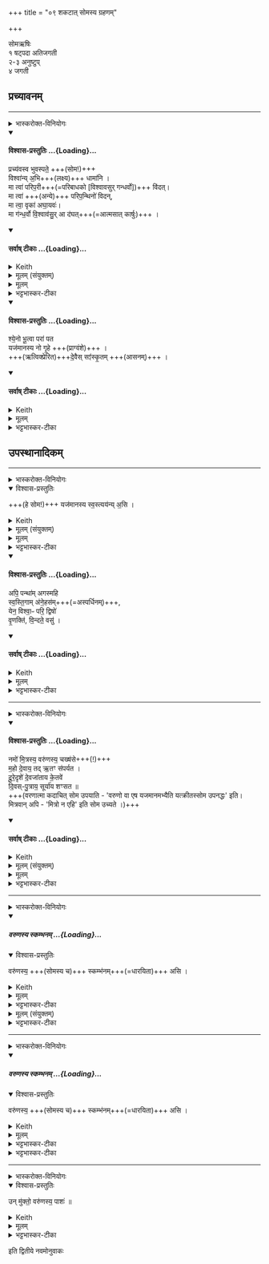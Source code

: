 +++
title = "०९ शकटात् सोमस्य ग्रहणम्"

+++
<div class="js_include" url="/vedAH_yajuH/taittirIyam/sArasvata-vibhAgaH/saMhitA/sarva-prastutiH/1/2_somayAgArambhaH/09_shakaTAt_somasya_grahaNam"  newLevelForH1="1" includeTitle="true">

सोमऋषिः  
१ षट्पदा अतिजगती  
२-३ अनुष्टुप्  
४ जगती  

## प्रच्यावनम्
________
<details><summary>भास्करोक्त-विनियोगः</summary>

1शकटेन सोमं प्रच्यावयति - प्रच्यवस्वेति तिसृभिः । तत्र प्रथमा षट्पदा अतिजगती ॥
</details>
<div class="js_include" newlevelforh1="4" title="विश्वास-प्रस्तुतिः" unfilled url="/vedAH_yajuH/taittirIyam/sArasvata-vibhAgaH/saMhitA/Rk/vishvAsa-prastutiH/1/2_somayAgArambhaH/09_shakaTAt_somasya_grahaNam/02_prachyavasva_bhuvaspate.md">
<details open><summary><h4>विश्वास-प्रस्तुतिः ...{Loading}...</h4></summary>

प्रच्य॑वस्व भुवस्पते॒ +++(सोम!)+++  
विश्वा॑न्य् अ॒भि+++(लक्ष्य)+++ धामा॑नि  ।  
मा त्वा॑ परिप॒री+++(=परिबाधको [विश्वावसुर् गन्धर्वो])+++ वि॑दत्।  
मा त्वा॑ +++(अन्ये)+++ परिप॒न्थिनो॑ विदन्,  
मा त्वा॒ वृका॑ अघा॒यवः॑।      
मा ग॑न्ध॒र्वो वि॒श्वाव॑सु॒र् आ द॑घत्+++(=आत्मसात् कार्षुः)+++ ।
</details>
</div>
<div class="js_include" newlevelforh1="4" title="सर्वाष् टीकाः" unfilled url="/vedAH_yajuH/taittirIyam/sArasvata-vibhAgaH/saMhitA/Rk/sarvASh_TIkAH/1/2_somayAgArambhaH/09_shakaTAt_somasya_grahaNam/02_prachyavasva_bhuvaspate.md">
<details open><summary><h4>सर्वाष् टीकाः ...{Loading}...</h4></summary>
<details><summary>Keith</summary>

Move forward, O lord of the world,  
To all thy stations.  
Let no opponent find thee,  
Let not robbers find thee;  
Let not the evil-working wolves (find) thee;  
Nor the Gandharva, Viçvavasu, injure thee.
</details>
<details><summary>मूलम् (संयुक्तम्)</summary>

प्रच्य॑वस्व भुवस्पते॒ विश्वा॑न्य॒भि धामा॑नि॒ मा त्वा॑ परिप॒री वि॑द॒न्मा त्वा॑ परिप॒न्थिनो॑ विद॒न्मा त्वा॒ वृका॑ अघा॒यवो॒ मा ग॑न्ध॒र्वो वि॒श्वाव॑सु॒रा द॑घत्
</details>
<details><summary>मूलम्</summary>

+++(अतिजगतीछन्दोनुगुणः मन्त्रः)+++  
[षट्पदतया विभक्तो मन्त्रः  ]   
प्रच्य॑वस्व भुवस्पते॒ ...  +++(८ अक्षराणि)+++   
विश्वा॑न्य॒भि धामा॑नि  ।  +++(७ अक्षराणि)+++     
मा त्वा॑ परिप॒री वि॑दत् ...  +++(८ अक्षराणि)+++    
मा त्वा॑ परिप॒न्थिनो॑ विदन् ...  +++(९ अक्षराणि)+++    
मा त्वा॒ वृका॑ अघा॒यवः॑।   +++(८ अक्षराणि)+++     
मा ग॑न्ध॒र्वो वि॒श्वाव॑सु॒रा द॑घत् ।  +++(११ अक्षराणि - चतुर्थपादः विवृद्धाक्षरः)+++
</details>
<details><summary>भट्टभास्कर-टीका</summary>

प्रच्यवस्व प्रकर्षेणास्माद्देशाद्गच्छ भुवः भुवनस्य पते सोम । 'षष्ठ्याः पतिपुत्र' इत्यादिना सत्वं, 'सुबामन्त्रिते' इति पराङ्गवद्भावात् षष्ठ्यामन्त्रितसमुदायो निहन्यते ।

विश्वानि धामानि गन्तव्यानि स्थानानि अभि लक्षीकृत्य गच्छ । 'अभिरभागे' इति कर्मप्रवचनीयत्वम् ।

किञ्च - तथा गच्छन्तं त्वां परिपरी मा विदत् मा प्रापत् । विन्दतेर्लुङि लृदित्वादङ् । 'छन्दसि परि' इत्यादिना पर्यवस्थातरि निपात्यते । योध्वन्याक्रम्य बाधते स पर्यवस्थाता ।

स विश्वावसुर्गन्धर्वोभिप्रेतः यः पूर्वं सोमं पर्यमुष्णात् । ब्राह्मणं च भवति 'मा त्वा परिपरी विददित्याह यदेवादस्सोममाह्रियमाणं गन्धवो विश्वावसुः पर्यमुष्णात्तस्मादेवमाहापरिमोषाय' इति । स इदानीं त्वाम्मा विददिति ।

किञ्च - सर्व एव परिपन्थिनः विश्वावसोरन्येपि त्वां मा विदन् । तेनैव निपात्यते ।

किञ्च – वृकाः आदाय गन्तारः । कुक वृक आदाने, इगुपधात्कः, पचाद्यच् [ज्वा?], पुषादिर्द्रष्टव्यः । अघं पापं वधादिकं तवेच्छन्तः । 'छन्दसि परेच्छायाम्' इति क्यच्, 'अश्वाघस्यात्' इत्यात्त्वम् । येध्वनि पीडां कुर्वन्तोन्यत्र बाधितुं अध्वनोपनयन्ति ते त्वां मा दघत् मात्मसात्कार्षुः । दघ पालने, छान्दसश्च्लेरङादेशः । एवं तु वक्ष्यमाणस्यैकवचनस्य विपरिणामेन सम्बन्धः क्लिष्टस्स्यात् । तस्माद्वृका अपि त्वां माविदन्नित्येव ।

किच्च - विश्वावसुनामा गन्धर्वः त्वां मा दघत् परिपरी च मा भूत् आदघिता च मा भूत् इति द्वयमस्य निषिध्यते । चतुर्थपादो विवृद्धाक्षरः ॥
</details>
</details>
</div>
<div class="js_include" newlevelforh1="4" title="विश्वास-प्रस्तुतिः" unfilled url="/vedAH_yajuH/taittirIyam/sArasvata-vibhAgaH/saMhitA/Rk/vishvAsa-prastutiH/1/2_somayAgArambhaH/09_shakaTAt_somasya_grahaNam/03_shyeno_bhUtvA.md">
<details open><summary><h4>विश्वास-प्रस्तुतिः ...{Loading}...</h4></summary>

श्ये॒नो भू॒त्वा परा॑ पत  
यज॑मानस्य नो गृ॒हे +++(प्राग्वंशे)+++ ।  
+++(ऋत्विक्प्रेरित)+++दे॒वैस् सꣵ॑स्कृ॒तम् +++(आसनम्)+++ ।
</details>
</div>
<div class="js_include" newlevelforh1="4" title="सर्वाष् टीकाः" unfilled url="/vedAH_yajuH/taittirIyam/sArasvata-vibhAgaH/saMhitA/Rk/sarvASh_TIkAH/1/2_somayAgArambhaH/09_shakaTAt_somasya_grahaNam/03_shyeno_bhUtvA.md">
<details open><summary><h4>सर्वाष् टीकाः ...{Loading}...</h4></summary>
<details><summary>Keith</summary>

Become an eagle and fly away   
to the place in the house of the sacrificer  
which we have prepared with the gods (for thee).
</details>
<details><summary>मूलम्</summary>

श्ये॒नो भू॒त्वा परा॑ पत  
यज॑मानस्य नो गृ॒हे ।  
दे॒वैस्सꣵ॑स्कृ॒तम् ।    
+++(अत्र तृतीयपादः ह्रसिष्ठः चतुर्थो वर्षिष्ठः इति व्याख्याने । अयं न स्पष्टः मूले ।)+++
</details>
<details><summary>भट्टभास्कर-टीका</summary>

2अथ द्वितीया श्येन इत्यनुष्टुप् । अत्र तृतीयः पादो ह्रसिष्ठः, चतुर्थो वर्षिष्ठः ॥  
श्येन इव शीघ्रो भूत्वा परापत निस्सङ्कटं गच्छ अस्मदीयस्य यजमानस्य गृहे प्राग्वंशे । तत्र ऋत्विग्भिर्देवैस्संस्कृंतं आसन्दीस्थानम् । प्रवृद्धादित्वादुत्तरपदान्तोदात्तत्वम् ॥
</details>
</details>
</div>






## उपस्थानादिकम्
________
<details><summary>भास्करोक्त-विनियोगः</summary>

अध्वर्यु-यजमानौ गच्छतः।।
</details>
<details open><summary>विश्वास-प्रस्तुतिः</summary>

+++(हे सोम!)+++ यज॑मानस्य स्व॒स्त्यय॑न्य् अ॒सि  ।  
</details>
<details><summary>Keith</summary>

Thou art the good luck of the sacrificer.
</details>
<details><summary>मूलम् (संयुक्तम्)</summary>

－यज॑मानस्य स्व॒स्त्यय॑न्य॒स्यपि॒ पन्था॑मगस्महि स्वस्ति॒गाम॑ने॒हस॒य्ँयेन॒ विश्वा॒ᳶ परि॒ द्विषो॑ वृ॒णक्ति॑ वि॒न्दते॒ वसु॒
</details>
<details><summary>मूलम्</summary>

यज॑मानस्य स्व॒स्त्यय॑न्य॒सि  ।
</details>
<details><summary>भट्टभास्कर-टीका</summary>

3अध्वर्युयजमानौ गच्छतः - यजमानस्य स्वस्त्ययनीति ॥  
स्वस्त्ययनमविनाशप्रापणं तद्वानसि यजमानस्य स्वस्त्ययनकार्यसि हे सोम । यद्वा - स्वस्तिमदयनमाश्रयस्तद्वान् अविनश्वराश्रयत्वात् यजमानस्याविनश्वराश्रयोसीति यावत् । सर्वथा 'परादिश्छन्दसि बहुलम्' इत्युत्तरपदाद्युदात्तत्वम् ।
</details>
<div class="js_include" newlevelforh1="4" title="विश्वास-प्रस्तुतिः" unfilled url="/vedAH_yajuH/taittirIyam/sArasvata-vibhAgaH/saMhitA/Rk/vishvAsa-prastutiH/1/2_somayAgArambhaH/09_shakaTAt_somasya_grahaNam/04_api_panthAm.md">
<details open><summary><h4>विश्वास-प्रस्तुतिः ...{Loading}...</h4></summary>

अपि॒ पन्था॑म् अगस्महि  
स्व॒स्ति॒गाम् अ॑ने॒हस॑म्+++(=अस्पर्धिनम्)+++,  
येन॒ विश्वा॒ᳶ परि॒ द्विषो॑  
वृ॒णक्ति॑, वि॒न्दते॒ वसु॑ ।
</details>
</div>
<div class="js_include" newlevelforh1="4" title="सर्वाष् टीकाः" unfilled url="/vedAH_yajuH/taittirIyam/sArasvata-vibhAgaH/saMhitA/Rk/sarvASh_TIkAH/1/2_somayAgArambhaH/09_shakaTAt_somasya_grahaNam/04_api_panthAm.md">
<details open><summary><h4>सर्वाष् टीकाः ...{Loading}...</h4></summary>
<details><summary>Keith</summary>

We have reached the path  
Which leadeth to bliss, without a foe,  
Whereby a man defeateth all his foes  
and winneth wealth.
</details>
<details><summary>मूलम्</summary>

अपि॒ पन्था॑मगस्महि  
स्व॒स्ति॒गाम॑ने॒हस॑म्।  
येन॒ विश्वा॒ᳶ परि॒ द्विषो॑  
वृ॒णक्ति॑ वि॒न्दते॒ वसु॑ ।
</details>
<details><summary>भट्टभास्कर-टीका</summary>

सतिशिष्टत्वादीनि[दि] प्वरस्य अथ तृतीया - अपिपन्थामित्यनुष्टुप् ।  
केचिदाहुः - 'प्रथमा धृतिर्नवपदा । यजमानस्य स्वस्त्ययनीत्यादिका तु पञ्चपदा पङ्तिः' इति ॥

अपि च, वयमपि पन्थां पन्थानमगस्महि सभ्प्राप्ताः त्वत्प्रसादेन सोम । कीदृशं स्वस्तिगां, स्वस्ति अविनाशं गम्यते येन तादृशम् । 'गाङ् गतौ' इत्यतो विच् । अनेहसं अपापं पापफलरहितं पन्थानं अगमाम । व्यत्ययेनात्मनेपदम्, 'वा गमः' इति सिचः कित्त्वादनुनासिकलोपः । 'पथिमथ्यृभुक्षामात्' इत्यात्वम् व्यत्ययेन द्वितीयायामपि भवति । यद्वा - 'आशंसायां भूतवच्च' इति लुङ् । तमपि पन्थानं गम्यास्म स्वस्तिगामनेहसम् ।

पुनश्च पन्था विशेष्यते - येन पथा गच्छन् विश्वा द्विषः विश्वान् द्वेषेयान् लिङ्गव्यत्ययेन स्त्रीत्वम् । यद्वा - सम्पदादिलक्षणस्स्त्रियां क्विप् । परिवृणक्ति परितो वर्जयति ।

किञ्च - विन्दते लभते च वसु धनं तमगमाम गम्यास्म वा ॥
</details>
</details>
</div>





________
<details><summary>भास्करोक्त-विनियोगः</summary>

राजानं प्रत्य् उपतिष्ठते। ।
</details>
<div class="js_include" newlevelforh1="4" title="विश्वास-प्रस्तुतिः" unfilled url="/vedAH_yajuH/taittirIyam/sArasvata-vibhAgaH/saMhitA/Rk/vishvAsa-prastutiH/1/2_somayAgArambhaH/09_shakaTAt_somasya_grahaNam/05_namo_mitrasya.md">
<details open><summary><h4>विश्वास-प्रस्तुतिः ...{Loading}...</h4></summary>

नमो॑ मि॒त्रस्य॒ वरु॑णस्य॒ चख्ष॑से+++(!)+++  
म॒हो दे॒वाय॒ तद् ऋ॒तꣳ स॑पर्यत ।  
दू॒रे॒दृशे॑ दे॒वजा॑ताय के॒तवे॑   
दि॒वस्-पु॒त्राय॒ सूर्या॑य शꣳसत ॥  
+++(वरणात्मा कदाचित् सोम उपयाति - 'वरुणो वा एष यजमानमभ्यैति यत्क्रीतस्सोम उपनद्धः' इति। मित्रवान् अपि - 'मित्रो न एहि' इति सोम उच्यते ।)+++
</details>
</div>
<div class="js_include" newlevelforh1="4" title="सर्वाष् टीकाः" unfilled url="/vedAH_yajuH/taittirIyam/sArasvata-vibhAgaH/saMhitA/Rk/sarvASh_TIkAH/1/2_somayAgArambhaH/09_shakaTAt_somasya_grahaNam/05_namo_mitrasya.md">
<details open><summary><h4>सर्वाष् टीकाः ...{Loading}...</h4></summary>
<details><summary>Keith</summary>

Honour to the radiance of Mitra and Varuna.  
This worship, this reverence offer to the god;  
To the far seeing, god-born, the banner,  
The son of the sky, the sun, do ye sing.
</details>
<details><summary>मूलम् (संयुक्तम्)</summary>

－नमो॑ मि॒त्रस्य॒ वरु॑णस्य॒ चख्ष॑से म॒हो दे॒वाय॒ तदृ॒तꣳ स॑पर्यत दूरे॒दृशे॑ दे॒वजा॑ताय के॒तवे॑ दि॒वस्पु॒त्राय॒ सूर्या॑य शꣳसत॒
</details>
<details><summary>मूलम्</summary>

नमो॑ मि॒त्रस्य॒ वरु॑णस्य॒ चख्ष॑से  
म॒हो दे॒वाय॒ तदृ॒तꣳ स॑पर्यत ।  
दू॒रे॒दृशे॑ दे॒वजा॑ताय के॒तवे॑   
दि॒वस्पु॒त्राय॒ सूर्या॑य शꣳसत ॥
</details>
<details><summary>भट्टभास्कर-टीका</summary>

5राजानं प्रत्युपतिष्ठते - नमो मित्रस्येति जगत्या ॥
सूर्यात्मना सोमस्स्तूयते । नमस्कारोस्तु तस्मै मित्रस्य वरुणस्य चक्षसे चक्षुस्थानीयाय । महः चतुर्थ्यर्थे षष्ठी; महते देवाय तदृतं यज्ञं सपर्यत तस्मै देवाय सपर्यार्थं यज्ञमपि प्रयुङ्ग्ध्वम् । सपर पूजायां कण्ड्वादिः । विभक्तिव्यत्ययेन वा चक्षुस्थानीयं तं ऋतेन परिचरतेति ।

एवं नमस्कारेण यज्ञेन च महान् देव आराध्यत इत्युक्तम्, अधुना स्तोत्रेणाप्याराधनीय इत्याह - दूरेदृशे दूरे सर्वदा दृश्यत इति दूरेदृक्, दूरे स्थित्वा सर्वं पश्यतीति वा । 'तत्पुरुषे कृति बहुलम्' इत्यलुक् । देवजाताय जाता देवा यस्मिन् । 'निष्ठायाः पूर्वनिपाते आतिकालसुखादिध्यः परवचनम्' इति परनिपातः । केतवे रश्मिमते । मत्वर्थीयो लुप्यते । यद्वा - केतुः प्रज्ञा, तद्धतेवे तदात्मने वा । दिवस्पुत्राय दीप्तेः पुत्रस्थानीयाय, सदा तत्प्रभवत्वात् । यद्वा - दिवो द्युलोकस्य दुःखात्त्रायकाय । 'षष्ठ्याः पतिपुत्र' इत्यादिना सत्वम् । ईदृशाय सूर्याय विश्वस्य सवित्रे शंसत शस्त्राणि कुरुत, स्तुवतेति यावत् ।

एवं लिङ्गात्सूर्योपस्थानमिदं प्रतीयते, सोमोपस्थाने तु विनियुज्यते 'राजानं प्रत्युपतिष्ठते' इति । तत्र चक्षुस्स्थनीयस्य सूर्यस्य नमस्कारादिना चक्षुष्मान्देव आराधितो भवतीत्याचार्यस्याभिप्रायः । इयं चोपपत्तिः - अत्र प्रकरणे मित्रवरुणशब्दौ सोमवचनौ मन्त्रेषु प्रसिद्धौ, यथा 'मित्रो न एहि' इति सोम उच्यते । मितेः त्रायते इति मित्रः । 'वरुणो वा एष यजमानमभ्यैति यत्क्रीतस्सोम उपनद्धः' इति च । वरुण इतीदानीं सोमाभिधानम् । वरणीयैस्सर्वैर्भवतीति वरुणः । देवायेति षष्ट्यर्थे चतुर्थी ।   
अयं भावः - मित्रत्वादिगुणविशिष्टस्य महतो देवस्यास्य त्व(मस्य) [म्] चक्षुस्स्थानीय [इति] सूर्याय नमस्कारादिकं कुरुतेति । अनेनैवाभिप्रायेण 'राजानं प्रत्युपतिष्ठते' इति प्रतिशब्दः प्रयुक्तः; राजानं प्रति राजानमुद्दिश्य सूर्यमुपतिष्ठत इति लिङ्गमप्यविरुद्धम् ॥
</details>
</details>
</div>





________
<details><summary>भास्करोक्त-विनियोगः</summary>

शकटम् उदग्-ईषम् उपस्तम्भयति।  
+++(इषा = शकटस्य महादण्डो यस्यैकस्मिन् भागे वृषो युज्यते, अपरस्मिन् च शकटम्।)+++
</details>
<div class="js_include" includetitle="false" newlevelforh1="5" unfilled url="/vedAH_yajuH/taittirIyam/sArasvata-vibhAgaH/saMhitA/yajuH/sarva-prastutiH/1/2_somayAgArambhaH/08_anasi_sthApanam/varuNasya_skambhanam.md">
<details open><summary><h5>वरुणस्य स्कम्भनम् ...{Loading}...</h5></summary>
<details open><summary>विश्वास-प्रस्तुतिः</summary>

वरु॑णस्य॒ +++(सोमस्य च)+++ स्कम्भ॑नम्+++(=धारयिता)+++ असि ।
</details>
<details><summary>Keith</summary>

Thou art the pillar of Varuna.
</details>
<details><summary>मूलम्</summary>

वरु॑णस्य॒ स्कम्भ॑नमसि ।
</details>
<details><summary>भट्टभास्कर-टीका</summary>

वरुणस्य स्कम्भनं स्तम्भनमुत्पादयिता त्वमसि यागद्वारेण । यद्वा - वरुणस्य वरणीयस्य वारयितुर्वा सोमस्य स्कम्भनं धारायिता असि ॥
</details>
</details>
</div>
<details><summary>मूलम् (संयुक्तम्)</summary>

वरु॑णस्य॒ स्कम्भ॑नमसि॒ वरु॑णस्य स्कम्भ॒सर्ज॑नम॒स्युन्मु॑क्तो॒ वरु॑णस्य॒ पाशः॑ ॥ [17]
</details>
<details><summary>भट्टभास्कर-टीका</summary>

6शकटमुदगीषमुपस्तम्भयति - वरुणस्य स्कम्भनमसीति ॥ व्याख्यातम् । इह त्वयं विशेषः - ईषाया उपस्कम्भनमभिधेयम्, तत्र तु गौः ॥

</details>

________
<details><summary>भास्करोक्त-विनियोगः</summary>

शम्याम् उद्-वृहति।
</details>
<div class="js_include" includetitle="false" newlevelforh1="5" unfilled url="/vedAH_yajuH/taittirIyam/sArasvata-vibhAgaH/saMhitA/yajuH/sarva-prastutiH/1/2_somayAgArambhaH/08_anasi_sthApanam/varuNasya_skambhanam.md">
<details open><summary><h5>वरुणस्य स्कम्भनम् ...{Loading}...</h5></summary>
<details open><summary>विश्वास-प्रस्तुतिः</summary>

वरु॑णस्य॒ +++(सोमस्य च)+++ स्कम्भ॑नम्+++(=धारयिता)+++ असि ।
</details>
<details><summary>Keith</summary>

Thou art the pillar of Varuna.
</details>
<details><summary>मूलम्</summary>

वरु॑णस्य॒ स्कम्भ॑नमसि ।
</details>
<details><summary>भट्टभास्कर-टीका</summary>

वरुणस्य स्कम्भनं स्तम्भनमुत्पादयिता त्वमसि यागद्वारेण । यद्वा - वरुणस्य वरणीयस्य वारयितुर्वा सोमस्य स्कम्भनं धारायिता असि ॥
</details>
</details>
</div>
<details><summary>भट्टभास्कर-टीका</summary>

7शम्यामुद्वृहति - वरुणस्य स्कम्भसर्जनमसीति ॥ व्याख्यातमेतत् । अत्रापि स एवार्थः । सर्जनं विसर्जनं वेदितव्यम् ॥
</details>

________
<details><summary>भास्करोक्त-विनियोगः</summary>

योक्त्रम् अपनयति।
</details>
<details open><summary>विश्वास-प्रस्तुतिः</summary>

उन् मु॑क्तो॒ वरु॑णस्य॒ पाशः॑ ॥
</details>
<details><summary>Keith</summary>

Varuna's noose is loosened.
</details>
<details><summary>मूलम्</summary>

उन्मु॑क्तो॒ वरु॑णस्य॒ पाशः॑ ॥
</details>
<details><summary>भट्टभास्कर-टीका</summary>

8योक्त्रमपनयति - उन्मुक्तो वरुणस्य पाश इति ॥ अपनीतोसीत्यर्थः । यद्वा - त्वय्यपनीते वरुणस्य पाशः उन्मुक्तो भवतीति ॥
</details>


इति द्वितीये नवमोनुवाकः  

</div>